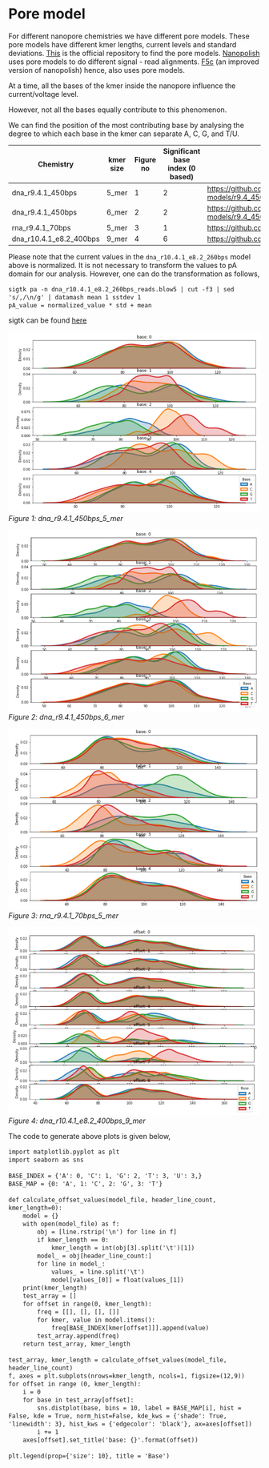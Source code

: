 # Pore model

For different nanopore chemistries we have different pore models. These pore models have different kmer lengths, current levels and standard deviations.
[This](https://github.com/nanoporetech/kmer_models) is the official repository to find the pore models.
[Nanopolish](https://github.com/jts/nanopolish) uses pore models to do different signal - read alignments.
[F5c](https://github.com/hasindu2008/f5c) (an improved version of nanopolish) hence, also uses pore models.

At a time, all the bases of the kmer inside the nanopore influence the current/voltage level.

However, not all the bases equally contribute to this phenomenon. 

We can find the position of the most contributing base by analysing the degree to which each base in the kmer can separate A, C, G, and T/U.

| Chemistry               | kmer size | Figure no | Significant base index (0 based) | Link to the model                                                                                      |
|-------------------------|-----------|-----------|----------------------------------|--------------------------------------------------------------------------------------------------------|
| dna_r9.4.1_450bps       | 5_mer     | 1         | 2                                | https://github.com/jts/nanopolish/blob/master/etc/r9-models/r9.4_450bps.nucleotide.6mer.template.model |
| dna_r9.4.1_450bps       | 6_mer     | 2         | 2                                | https://github.com/jts/nanopolish/blob/master/etc/r9-models/r9.4_450bps.nucleotide.6mer.template.model |
| rna_r9.4.1_70bps        | 5_mer     | 3         | 1                                | https://github.com/jts/nanopolish/blob/master/etc/r9-models/r9.4_70bps.u_to_t_rna.5mer.template.model  |
| dna_r10.4.1_e8.2_400bps | 9_mer     | 4         | 6                                | https://github.com/nanoporetech/kmer_models/blob/master/dna_r10.4.1_e8.2_400bps/9mer_levels_v1.txt     |

Please note that the current values in the `dna_r10.4.1_e8.2_260bps` model above is normalized. It is not necessary to transform the values to pA domain for our analysis. However, one can do the transformation as follows,
````
sigtk pa -n dna_r10.4.1_e8.2_260bps_reads.blow5 | cut -f3 | sed 's/,/\n/g' | datamash mean 1 sstdev 1
pA_value = normalized_value * std + mean
````
sigtk can be found [here](https://github.com/hasindu2008/sigtk)

![image](figures/pore_model/r9.4_450bps.nucleotide.5mer.template.model.png)
*Figure 1: dna_r9.4.1_450bps_5_mer*

![image](figures/pore_model/r9.4_450bps.nucleotide.6mer.template.model.png)
*Figure 2: dna_r9.4.1_450bps_6_mer*

![image](figures/pore_model/r9.4_70bps.u_to_t_rna.5mer.template.model.png)
*Figure 3: rna_r9.4.1_70bps_5_mer*

![image](figures/pore_model/dna_r10.4.1_e8.2_400bps.model.png)
*Figure 4: dna_r10.4.1_e8.2_400bps_9_mer*

The code to generate above plots is given below,
````
import matplotlib.pyplot as plt
import seaborn as sns

BASE_INDEX = {'A': 0, 'C': 1, 'G': 2, 'T': 3, 'U': 3,}
BASE_MAP = {0: 'A', 1: 'C', 2: 'G', 3: 'T'}

def calculate_offset_values(model_file, header_line_count, kmer_length=0):
    model = {}
    with open(model_file) as f:
        obj = [line.rstrip('\n') for line in f]
        if kmer_length == 0:
            kmer_length = int(obj[3].split('\t')[1])
        model_ = obj[header_line_count:]
        for line in model_:
            values_ = line.split('\t')
            model[values_[0]] = float(values_[1])
    print(kmer_length)
    test_array = []
    for offset in range(0, kmer_length):
        freq = [[], [], [], []]
        for kmer, value in model.items():
            freq[BASE_INDEX[kmer[offset]]].append(value)
        test_array.append(freq)
    return test_array, kmer_length

test_array, kmer_length = calculate_offset_values(model_file, header_line_count)
f, axes = plt.subplots(nrows=kmer_length, ncols=1, figsize=(12,9))
for offset in range (0, kmer_length):
    i = 0
    for base in test_array[offset]:
        sns.distplot(base, bins = 10, label = BASE_MAP[i], hist = False, kde = True, norm_hist=False, kde_kws = {'shade': True, 'linewidth': 3}, hist_kws = {'edgecolor': 'black'}, ax=axes[offset])
        i += 1
    axes[offset].set_title('base: {}'.format(offset))
    
plt.legend(prop={'size': 10}, title = 'Base')

````